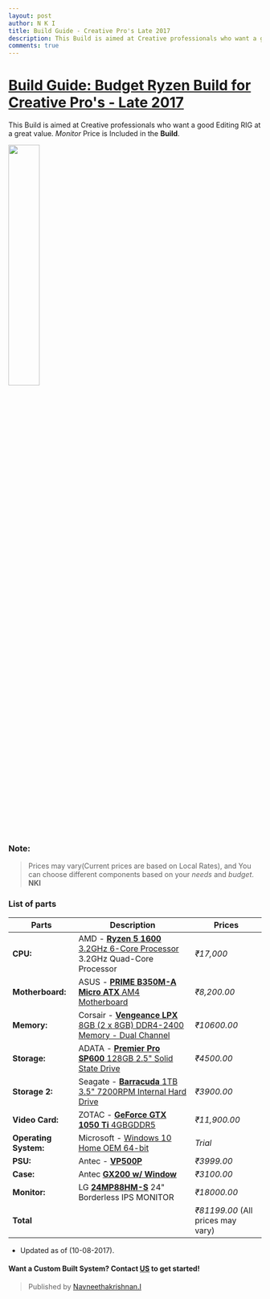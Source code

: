 ```yaml
---
layout: post
author: N K I
title: Build Guide - Creative Pro's Late 2017
description: This Build is aimed at Creative professionals who want a good Editing RIG at a great value.
comments: true
---
```


# [Build Guide: Budget Ryzen Build for Creative Pro's - Late 2017](https://in.pcpartpicker.com/list/JWT3Yr)

This Build is aimed at Creative professionals who want a good Editing RIG at a great value. _Monitor_ Price is Included in the **Build**.

<img src="https://cdn.rawgit.com/Navneet-Suresh/media/4bec4bbf/photos/169751_RYZEN_E_RGB.jpg" height="35%" width="35%">

### Note:
> Prices may vary(Current prices are based on Local Rates), and You can choose different components based on your _needs_ and _budget_. **NKI**

### List of parts

| Parts | Description | Prices |
| --- | --- | --- |
| **CPU:** |  AMD - [**Ryzen 5 1600** 3.2GHz 6-Core Processor](https://in.pcpartpicker.com/product/mV98TW/amd-ryzen-5-1600-32ghz-6-core-processor-yd1600bbaebox) 3.2GHz Quad-Core Processor | _₹17,000_ |
| **Motherboard:** | ASUS - [**PRIME B350M-A Micro ATX** AM4 Motherboard](https://in.pcpartpicker.com/product/nLx9TW/asus-prime-b350m-a-micro-atx-am4-motherboard-prime-b350m-a) | _₹8,200.00_ |
| **Memory:** | Corsair - [**Vengeance LPX** 8GB (2 x 8GB) DDR4-2400 Memory - Dual Channel](https://in.pcpartpicker.com/product/y9rcCJ/corsair-memory-cmk16gx4m2a2400c16) | _₹10600.00_ |
| **Storage:** | ADATA - [**Premier Pro SP600** 128GB 2.5" Solid State Drive](https://in.pcpartpicker.com/product/zc8Zxr/a-data-internal-hard-drive-asp600s3128gmc) | _₹4500.00_ |
| **Storage 2:** | Seagate - [**Barracuda** 1TB 3.5" 7200RPM Internal Hard Drive](https://in.pcpartpicker.com/product/kLmLrH/seagate-internal-hard-drive-st31000524as) | _₹3900.00_ | 
| **Video Card:** | ZOTAC - [**GeForce GTX 1050 Ti** 4GBGDDR5](https://in.pcpartpicker.com/product/NndFf7/zotac-geforce-gtx-1050-ti-4gb-mini-video-card-zt-p10510a-10) | _₹11,900.00_ |
| **Operating System:** | Microsoft - [Windows 10 Home OEM 64-bit](https://in.pcpartpicker.com/product/wtgPxr/microsoft-os-kw900140) | _Trial_ | 
| **PSU:** | Antec -  [**VP500P**](https://in.pcpartpicker.com/product/Yf7CmG/antec-power-supply-vp500p) | _₹3999.00_ |
| **Case:** | Antec [**GX200 w/ Window**](http://www.antec.com/product.php?id=707136&fid=5022077&lan=uk) | _₹3100.00_ |
| **Monitor:** | LG [**24MP88HM-S**](http://www.lgbrandstore.com/in/it-projector/it/ips-monitor/24mp88hv-s.html) 24" Borderless IPS MONITOR | _₹18000.00_ | 
| **Total** |  | _₹81199.00_ (All prices may vary) |


* Updated as of (10-08-2017).
#### Want a Custom Built System? Contact [US](http://www.technavneet.com/contact/) to get started! 
> Published by [Navneethakrishnan.I](http://www.technavneet.com)


